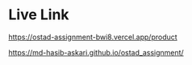 # Live Link

https://ostad-assignment-bwi8.vercel.app/product

https://md-hasib-askari.github.io/ostad_assignment/

